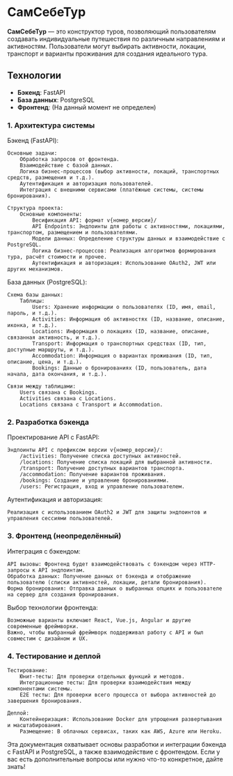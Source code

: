 # СамСебеТур

**СамСебеТур** — это конструктор туров, позволяющий пользователям создавать индивидуальные путешествия по различным направлениям и активностям. Пользователи могут выбирать активности, локации, транспорт и варианты проживания для создания идеального тура.

## Технологии

- **Бэкенд**: FastAPI
- **База данных**: PostgreSQL
- **Фронтенд**: (На данный момент не определен)


### 1. Архитектура системы
Бэкенд (FastAPI):

    Основные задачи:
        Обработка запросов от фронтенда.
        Взаимодействие с базой данных.
        Логика бизнес-процессов (выбор активности, локаций, транспортных средств, размещения и т.д.).
        Аутентификация и авторизация пользователей.
        Интеграция с внешними сервисами (платёжные системы, системы бронирования).

    Структура проекта:
        Основные компоненты:
            Весификация API: формат v{номер_версии}/
            API Endpoints: Эндпоинты для работы с активностями, локациями, транспортом, размещением и пользователями.
            Модели данных: Определение структуры данных и взаимодействие с PostgreSQL.
            Логика бизнес-процессов: Реализация алгоритмов формирования тура, расчёт стоимости и прочее.
            Аутентификация и авторизация: Использование OAuth2, JWT или других механизмов.

База данных (PostgreSQL):

    Схема базы данных:
        Таблицы:
            Users: Хранение информации о пользователях (ID, имя, email, пароль, и т.д.).
            Activities: Информация об активностях (ID, название, описание, иконка, и т.д.).
            Locations: Информация о локациях (ID, название, описание, связанная активность, и т.д.).
            Transport: Информация о транспортных средствах (ID, тип, доступные маршруты, и т.д.).
            Accommodation: Информация о вариантах проживания (ID, тип, описание, цена, и т.д.).
            Bookings: Данные о бронированиях (ID, пользователь, дата начала, дата окончания, и т.д.).

    Связи между таблицами:
        Users связана с Bookings.
        Activities связана с Locations.
        Locations связана с Transport и Accommodation.

### 2. Разработка бэкенда
Проектирование API с FastAPI:


    Эндпоинты API c префиксом версии v{номер_версии}/:
        /activities: Получение списка доступных активностей.
        /locations: Получение списка локаций для выбранной активности.
        /transport: Получение доступных вариантов транспорта.
        /accommodation: Получение вариантов проживания.
        /bookings: Создание и управление бронированиями.
        /users: Регистрация, вход и управление пользователем.


   Аутентификация и авторизация:

    Реализация с использованием OAuth2 и JWT для защиты эндпоинтов и управления сессиями пользователей.

### 3. Фронтенд (неопределённый)
Интеграция с бэкендом:

    API вызовы: Фронтенд будет взаимодействовать с бэкендом через HTTP-запросы к API эндпоинтам.
    Обработка данных: Получение данных от бэкенда и отображение пользователю (списки активностей, локации, детали бронирования).
    Форма бронирования: Отправка данных о выбранных опциях и пользователе на сервер для создания бронирования.

Выбор технологии фронтенда:

    Возможные варианты включают React, Vue.js, Angular и другие современные фреймворки.
    Важно, чтобы выбранный фреймворк поддерживал работу с API и был совместим с дизайном и UX.

### 4. Тестирование и деплой

    Тестирование:
        Юнит-тесты: Для проверки отдельных функций и методов.
        Интеграционные тесты: Для проверки взаимодействия между компонентами системы.
        E2E тесты: Для проверки всего процесса от выбора активностей до завершения бронирования.

    Деплой:
        Контейнеризация: Использование Docker для упрощения развертывания и масштабирования.
        Размещение: В облачных сервисах, таких как AWS, Azure или Heroku.

Эта документация охватывает основы разработки и интеграции бэкенда с FastAPI и PostgreSQL, а также взаимодействие с фронтендом. Если у вас есть дополнительные вопросы или нужно что-то конкретное, дайте знать!
